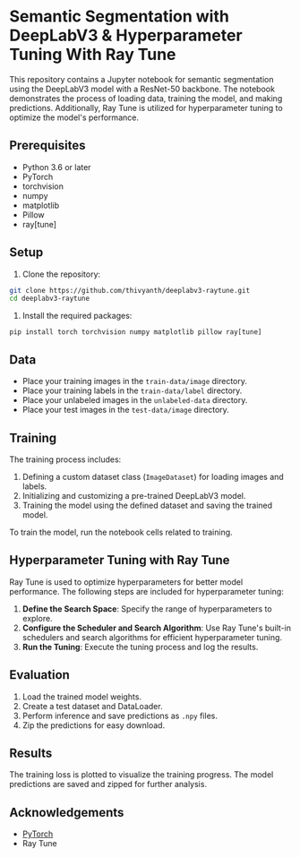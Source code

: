 # Semantic Segmentation with DeepLabV3 & Hyperparameter Tuning With Ray Tune

This repository contains a Jupyter notebook for semantic segmentation using the DeepLabV3 model with a ResNet-50 backbone. The notebook demonstrates the process of loading data, training the model, and making predictions. Additionally, Ray Tune is utilized for hyperparameter tuning to optimize the model's performance.

## Prerequisites

- Python 3.6 or later
- PyTorch
- torchvision
- numpy
- matplotlib
- Pillow
- ray[tune]

## Setup

1. Clone the repository:

```sh
git clone https://github.com/thivyanth/deeplabv3-raytune.git
cd deeplabv3-raytune
```
1. Install the required packages:

```shCopy code
pip install torch torchvision numpy matplotlib pillow ray[tune]
```
## Data

- Place your training images in the `train-data/image` directory.
- Place your training labels in the `train-data/label` directory.
- Place your unlabeled images in the `unlabeled-data` directory.
- Place your test images in the `test-data/image` directory.

## Training

The training process includes:

1. Defining a custom dataset class (`ImageDataset`) for loading images and labels.
2. Initializing and customizing a pre-trained DeepLabV3 model.
3. Training the model using the defined dataset and saving the trained model.

To train the model, run the notebook cells related to training.

## Hyperparameter Tuning with Ray Tune

Ray Tune is used to optimize hyperparameters for better model performance. The following steps are included for hyperparameter tuning:

1. **Define the Search Space**: Specify the range of hyperparameters to explore.
2. **Configure the Scheduler and Search Algorithm**: Use Ray Tune's built-in schedulers and search algorithms for efficient hyperparameter tuning.
3. **Run the Tuning**: Execute the tuning process and log the results.
## Evaluation

1. Load the trained model weights.
2. Create a test dataset and DataLoader.
3. Perform inference and save predictions as `.npy` files.
4. Zip the predictions for easy download.

## Results

The training loss is plotted to visualize the training progress. The model predictions are saved and zipped for further analysis.

## Acknowledgements

- [PyTorch](https://pytorch.org/)
- Ray Tune